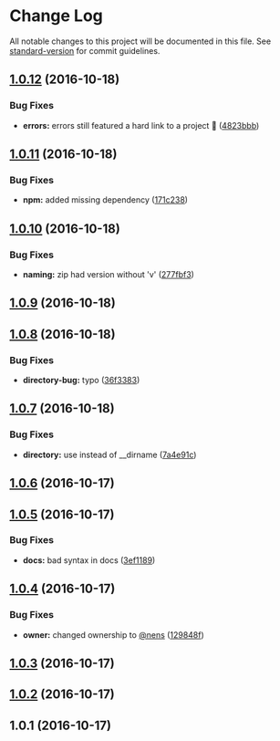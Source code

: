 # Change Log

All notable changes to this project will be documented in this file. See [standard-version](https://github.com/conventional-changelog/standard-version) for commit guidelines.

<a name="1.0.12"></a>
## [1.0.12](https://github.com/nens/buck-trap/compare/v1.0.11...v1.0.12) (2016-10-18)


### Bug Fixes

* **errors:** errors still featured a hard link to a project :see_no_evil: ([4823bbb](https://github.com/nens/buck-trap/commit/4823bbb))



<a name="1.0.11"></a>
## [1.0.11](https://github.com/nens/buck-trap/compare/v1.0.10...v1.0.11) (2016-10-18)


### Bug Fixes

* **npm:** added missing dependency ([171c238](https://github.com/nens/buck-trap/commit/171c238))



<a name="1.0.10"></a>
## [1.0.10](https://github.com/nens/buck-trap/compare/v1.0.9...v1.0.10) (2016-10-18)


### Bug Fixes

* **naming:** zip had version without 'v' ([277fbf3](https://github.com/nens/buck-trap/commit/277fbf3))



<a name="1.0.9"></a>
## [1.0.9](https://github.com/nens/buck-trap/compare/v1.0.8...v1.0.9) (2016-10-18)



<a name="1.0.8"></a>
## [1.0.8](https://github.com/nens/buck-trap/compare/v1.0.7...v1.0.8) (2016-10-18)


### Bug Fixes

* **directory-bug:** typo ([36f3383](https://github.com/nens/buck-trap/commit/36f3383))



<a name="1.0.7"></a>
## [1.0.7](https://github.com/nens/buck-trap/compare/v1.0.6...v1.0.7) (2016-10-18)


### Bug Fixes

* **directory:** use  instead of __dirname ([7a4e91c](https://github.com/nens/buck-trap/commit/7a4e91c))



<a name="1.0.6"></a>
## [1.0.6](https://github.com/nens/buck-trap/compare/v1.0.5...v1.0.6) (2016-10-17)



<a name="1.0.5"></a>
## [1.0.5](https://github.com/nens/buck-trap/compare/v1.0.4...v1.0.5) (2016-10-17)


### Bug Fixes

* **docs:** bad syntax in docs ([3ef1189](https://github.com/nens/buck-trap/commit/3ef1189))



<a name="1.0.4"></a>
## [1.0.4](https://github.com/nens/buck-trap/compare/v1.0.3...v1.0.4) (2016-10-17)


### Bug Fixes

* **owner:** changed ownership to [@nens](https://github.com/nens) ([129848f](https://github.com/nens/buck-trap/commit/129848f))



<a name="1.0.3"></a>
## [1.0.3](https://github.com/fritzvd/buck-trap/compare/v1.0.2...v1.0.3) (2016-10-17)



<a name="1.0.2"></a>
## [1.0.2](https://github.com/fritzvd/buck-trap/compare/v1.0.1...v1.0.2) (2016-10-17)



<a name="1.0.1"></a>
## 1.0.1 (2016-10-17)
